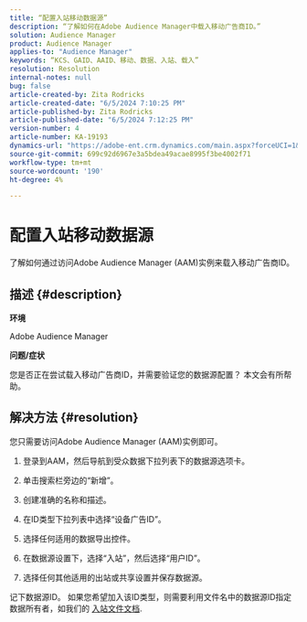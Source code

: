 ```yaml
---
title: “配置入站移动数据源”
description: “了解如何在Adobe Audience Manager中载入移动广告商ID。”
solution: Audience Manager
product: Audience Manager
applies-to: "Audience Manager"
keywords: “KCS、GAID、AAID、移动、数据、入站、载入”
resolution: Resolution
internal-notes: null
bug: false
article-created-by: Zita Rodricks
article-created-date: "6/5/2024 7:10:25 PM"
article-published-by: Zita Rodricks
article-published-date: "6/5/2024 7:12:25 PM"
version-number: 4
article-number: KA-19193
dynamics-url: "https://adobe-ent.crm.dynamics.com/main.aspx?forceUCI=1&pagetype=entityrecord&etn=knowledgearticle&id=9f786741-6f23-ef11-840a-000d3a372703"
source-git-commit: 699c92d6967e3a5bdea49acae8995f3be4002f71
workflow-type: tm+mt
source-wordcount: '190'
ht-degree: 4%

---
```


# 配置入站移动数据源


了解如何通过访问Adobe Audience Manager (AAM)实例来载入移动广告商ID。

## 描述 {#description}


<b>环境</b>

Adobe Audience Manager

<b>问题/症状</b>

您是否正在尝试载入移动广告商ID，并需要验证您的数据源配置？ 本文会有所帮助。


## 解决方法 {#resolution}


您只需要访问Adobe Audience Manager (AAM)实例即可。

1) 登录到AAM，然后导航到受众数据下拉列表下的数据源选项卡。

2) 单击搜索栏旁边的“新增”。

3) 创建准确的名称和描述。

4) 在ID类型下拉列表中选择“设备广告ID”。

5) 选择任何适用的数据导出控件。

6) 在数据源设置下，选择“入站”，然后选择“用户ID”。

7) 选择任何其他适用的出站或共享设置并保存数据源。

记下数据源ID。 如果您希望加入该ID类型，则需要利用文件名中的数据源ID指定数据所有者，如我们的 [入站文件文档](https://experienceleague.adobe.com/docs/audience-manager/user-guide/implementation-integration-guides/sending-audience-data/batch-data-transfer-process/inbound-s3-filenames.html?lang=en).
